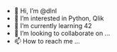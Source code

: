 - 👋 Hi, I’m @dlnl
- 👀 I’m interested in Python, Qlik
- 🌱 I’m currently learning 42
- 💞️ I’m looking to collaborate on ...
- 📫 How to reach me ...

<!---
dlnl/dlnl is a ✨ special ✨ repository because its `README.md` (this file) appears on your GitHub profile.
You can click the Preview link to take a look at your changes.
--->
